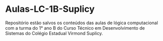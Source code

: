 # Aulas-LC-1B-Suplicy
Repositório estão salvos os conteúdos das aulas de lógica computacional com a turma do 1° ano B do Curso Técnico em Desenvolvimento de Sistemas do Colégio Estadual Virmond Suplicy.
